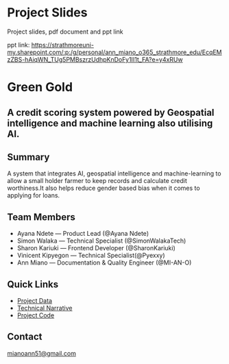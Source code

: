 # Project Slides
Project slides, pdf document and ppt link

ppt link:
https://strathmoreuni-my.sharepoint.com/:p:/g/personal/ann_miano_o365_strathmore_edu/EcqEMzZBS-hAiqWN_TUg5PMBszrzUdhpKnDoFy1II1t_FA?e=y4xRUw

# Green Gold

## A credit scoring system powered by Geospatial intelligence and machine learning also utilising AI.

## Summary
A system that integrates AI, geospatial intelligence and machine-learning to allow a small holder farmer to keep records and calculate credit worthiness.It also helps reduce gender based bias when it comes to applying for loans.

## Team Members
- Ayana Ndete — Product Lead (@Ayana Ndete)
- Simon Walaka — Technical Specialist (@SimonWalakaTech)
- Sharon Kariuki — Frontend Developer (@SharonKariuki)
- Vinicent Kipyegon — Technical Specialist(@Pyexxy)
- Ann Miano — Documentation & Quality Engineer (@MI-AN-O)

## Quick Links
- [Project Data](https://github.com/Green-Gold-Foundation/project-data)
- [Technical Narrative](https://github.com/Green-Gold-Foundation/project-docs)
- [Project Code](https://github.com/Green-Gold-Foundation/project-code/tree/main)

## Contact
mianoann51@gmail.com
